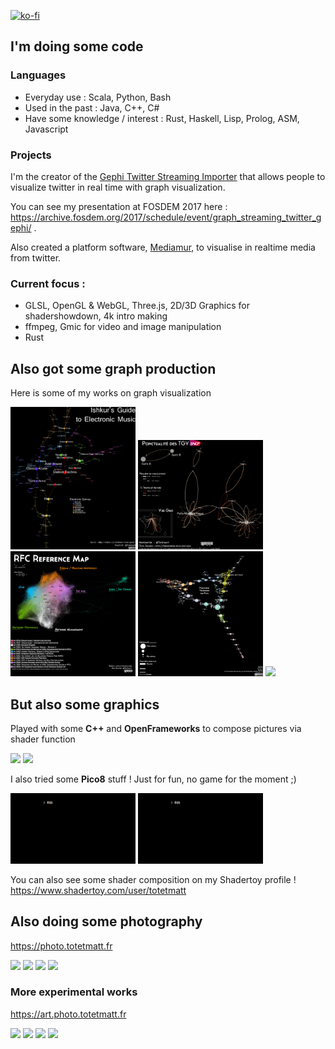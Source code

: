 [![ko-fi](https://ko-fi.com/img/githubbutton_sm.svg)](https://ko-fi.com/T6T64D1MG)
## I'm doing some code

### Languages

- Everyday use : Scala, Python, Bash
- Used in the past : Java, C++, C#
- Have some knowledge / interest : Rust, Haskell, Lisp, Prolog, ASM, Javascript

### Projects

I'm the creator of the <a href="https://gephi.org/plugins/#/plugin/twitter-streaming-importer">Gephi Twitter Streaming Importer</a> that allows people to visualize twitter in real time with graph visualization.

You can see my presentation at FOSDEM 2017 here : <a href="https://archive.fosdem.org/2017/schedule/event/graph_streaming_twitter_gephi/"> https://archive.fosdem.org/2017/schedule/event/graph_streaming_twitter_gephi/ </a>.

<!-- Video -->

Also created a platform software, <a href="https://github.com/totetmatt/mediamur">Mediamur</a>, to visualise in realtime media from twitter.

### Current focus :

- GLSL, OpenGL & WebGL, Three.js, 2D/3D Graphics for shadershowdown, 4k intro making
- ffmpeg, Gmic for video and image manipulation
- Rust
<!-- -->

## Also got some graph production

Here is some of my works on graph visualization

<div style="display:inline-block;width:100%">
<img src="https://github.com/totetmatt/totetmatt/blob/master/imgs/IshkurGuide.png?raw=true" width="200px">
<img src="https://github.com/totetmatt/totetmatt/blob/master/imgs/Retard_TGV_1.png?raw=true" width="200px">
<img src="https://github.com/totetmatt/totetmatt/blob/master/imgs/RFC.jpg?raw=true" width="200px">
<img src="https://github.com/totetmatt/totetmatt/blob/master/imgs/WorldBorder.jpg?raw=true" width="200px">
<img src="https://github.com/totetmatt/totetmatt/blob/master/imgs/world_flight_routes.png?raw=true" width="200px">
</div>

## But also some graphics

Played with some **C++** and **OpenFrameworks** to compose pictures via shader function

<div style="display:inline-block;width:100%">
<img src="https://github.com/totetmatt/totetmatt/blob/master/gifs/muc.gif?raw=true" width="200px">
<img src="https://github.com/totetmatt/totetmatt/blob/master/gifs/mei.gif?raw=true" width="200px">
</div>

I also tried some **Pico8** stuff ! Just for fun, no game for the moment ;)

<div style="display:inline-block;width:100%">
<img src="https://github.com/totetmatt/totetmatt/blob/master/gifs/pico8_1.gif?raw=true" width="200px">
<img src="https://github.com/totetmatt/totetmatt/blob/master/gifs/pico8_2.gif?raw=true" width="200px">
</div>

You can also see some shader composition on my Shadertoy profile !
https://www.shadertoy.com/user/totetmatt

## Also doing some photography

<a href="https://photo.totetmatt.fr/">https://photo.totetmatt.fr</a>

<div style="display:inline-block;width:100%">
<img src="https://photo.totetmatt.fr/media/68c4782f-3127-4043-968e-183d17ff55af.jpg" width="200px">
<img src="https://photo.totetmatt.fr/media/2bbe4d94-c1b2-410b-8275-f634a80eb687.jpg" width="200px">
<img src="https://photo.totetmatt.fr/media/77d66b5b-94a2-47c0-b640-7825e6e4595a.jpg" width="200px">
<img src="https://photo.totetmatt.fr/media/c4fb58aa-895a-4fbb-b834-f08a39e50289.jpg" width="200px">
</div>

### More experimental works

<a href="https://art.photo.totetmatt.fr/">https://art.photo.totetmatt.fr</a>

<div style="display:inline-block;width:100%">
<img src="https://art.photo.totetmatt.fr/media/9147ea90-5630-45a6-9e14-92e1fe9f2f6f.jpg" width="200px">
<img src="https://art.photo.totetmatt.fr/media/f5a27521-b240-4172-bdb2-38c303bed9b0.jpg" width="200px">
<img src="https://art.photo.totetmatt.fr/media/da09d0e8-090e-4247-9f81-a0e71b442051.jpg" width="200px">
<img src="https://art.photo.totetmatt.fr/media/43c16c22-90d9-4f50-99f8-cfe2a7d6556f.jpg" width="200px">
</div>
<!--
**totetmatt/totetmatt** is a ✨ _special_ ✨ repository because its `README.md` (this file) appears on your GitHub profile.

Here are some ideas to get you started:

- 🔭 I’m currently working on ...
- 🌱 I’m currently learning ...
- 👯 I’m looking to collaborate on ...
- 🤔 I’m looking for help with ...
- 💬 Ask me about ...
- 📫 How to reach me: ...
- 😄 Pronouns: ...
- ⚡ Fun fact: ...
  -->
